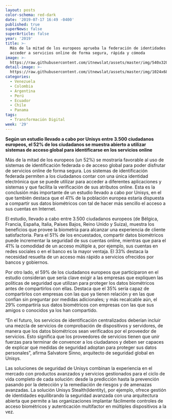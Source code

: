 ```yaml
---
layout: posts
color-schema: red-dark
date: '2019-07-17 16:49 -0400'
published: true
superNews: false
superArticle: false
year: '2019'
title: >-
  Más de la mitad de los europeos aprueba la federación de identidades para
  acceder a servicios online de forma segura, rápida y cómoda
image: >-
  https://raw.githubusercontent.com/itnewslat/assets/master/img/540x320/identidad-p.jpg
detail-image: >-
  https://raw.githubusercontent.com/itnewslat/assets/master/img/1024x680/identidad-g.jpg
categories:
  - Venezuela
  - Colombia
  - Argentina
  - Perú
  - Ecuador
  - Chile
  - Panama
tags:
  - Transformación Digital
week: '29'
---
```

**Según un estudio llevado a cabo por Unisys entre 3.500 ciudadanos europeos, el 52% de los ciudadanos se muestra abierto a utilizar sistemas de acceso global para identificarse en los servicios online**

Más de la mitad de los europeos (un 52%) se mostraría favorable al uso de sistemas de identificación federada o de acceso global para poder disfrutar de servicios online de forma segura. Los sistemas de identificación federada permiten a los ciudadanos contar con una única identidad electrónica que se puede utilizar para acceder a diferentes aplicaciones y sistemas y que facilita la verificación de sus atributos online. Esta es la conclusión más importante de un estudio llevado a cabo por Unisys, en el que también destaca que el 41% de la población europea estaría dispuesta a compartir sus datos biométricos con tal de hacer más sencillo el acceso a sus cuentas en Internet.

El estudio, llevado a cabo entre 3.500 ciudadanos europeos (de Bélgica, Francia, España, Italia, Países Bajos, Reino Unido y Suiza), muestra los beneficios que provee la biometría para alcanzar una experiencia de cliente satisfactoria. Para el 51% de los encuestados, compartir datos biométricos puede incrementar la seguridad de sus cuentas online, mientras que para el 41% la comodidad de un acceso múltiple a, por ejemplo, sus cuentas en redes sociales o en el banco es la mayor ventaja. El 33% destaca la necesidad resuelta de un acceso más rápido a servicios ofrecidos por bancos y gobiernos. 

Por otro lado, el 59% de los ciudadanos europeos que participaron en el estudio consideran que sería clave exigir a las empresas que expliquen las políticas de seguridad que utilizan para proteger los datos biométricos antes de compartirlos con ellas. Destaca que el 35% sería capaz de compartirlos con empresas con las que ya tienen relación y en las que confían sin preguntar por medidas adicionales; y más recalcable aún, el 29% compartiría sus datos biométricos con empresas con las que sus amigos o conocidos ya los han compartido. 

“En el futuro, los servicios de identificación centralizados deberían incluir una mezcla de servicios de comprobación de dispositivos y servidores, de manera que los datos biométricos sean verificados por el proveedor de servicios. Esto significa que los proveedores de servicios tienen que unir fuerzas para terminar de convencer a los ciudadanos y deben ser capaces de explicar qué medidas de seguridad adoptan para proteger sus datos personales”, afirma Salvatore Sinno, arquitecto de seguridad global en Unisys. 

Las soluciones de seguridad de Unisys combinan la experiencia en el mercado con productos avanzados y servicios gestionados para el ciclo de vida completo de cada solución: desde la predicción hasta la prevención pasando por la detección y la remediación de riesgos y de amenazas avanzadas. La solución Unisys Stealth(Identity), por ejemplo, ofrece gestión de identidades equilibrando la seguridad avanzada con una arquitectura abierta que permite a las organizaciones implantar fácilmente controles de acceso biométricos y autenticación multifactor en múltiples dispositivos a la vez. 